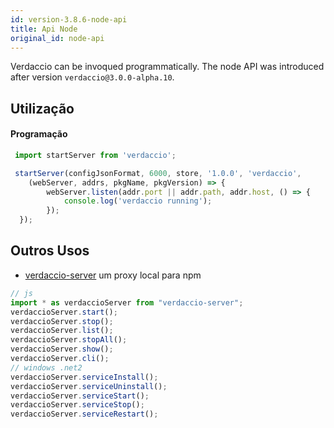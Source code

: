 ```yaml
---
id: version-3.8.6-node-api
title: Api Node
original_id: node-api
---
```


Verdaccio can be invoqued programmatically. The node API was introduced after version `verdaccio@3.0.0-alpha.10`.

## Utilização

#### Programação

```js
 import startServer from 'verdaccio'; 

 startServer(configJsonFormat, 6000, store, '1.0.0', 'verdaccio',
    (webServer, addrs, pkgName, pkgVersion) => {
        webServer.listen(addr.port || addr.path, addr.host, () => {
            console.log('verdaccio running');
        });
  });
```

## Outros Usos

* [verdaccio-server](https://github.com/boringame/verdaccio-server) um proxy local para npm

```js
// js
import * as verdaccioServer from "verdaccio-server";
verdaccioServer.start();
verdaccioServer.stop();
verdaccioServer.list();
verdaccioServer.stopAll();
verdaccioServer.show();
verdaccioServer.cli();
// windows .net2
verdaccioServer.serviceInstall();
verdaccioServer.serviceUninstall();
verdaccioServer.serviceStart();
verdaccioServer.serviceStop();
verdaccioServer.serviceRestart();
```